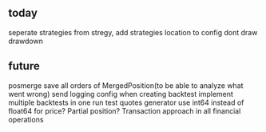 ## today
seperate strategies from stregy, add strategies location to config
dont draw drawdown

## future
posmerge
    save all orders of MergedPosition(to be able to analyze what went wrong)
send logging config when creating backtest
implement multiple backtests in one run
test quotes generator
use int64 instead of float64 for price?
Partial position?
Transaction approach in all financial operations